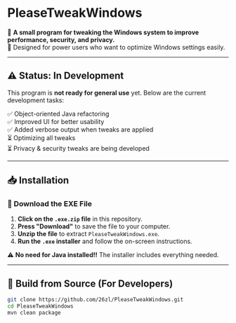# PleaseTweakWindows

🚀 **A small program for tweaking the Windows system to improve performance, security, and privacy.**  
🔧 Designed for power users who want to optimize Windows settings easily.  

---

## **⚠️ Status: In Development**
This program is **not ready for general use** yet. Below are the current development tasks:

✅ Object-oriented Java refactoring  
✅ Improved UI for better usability  
✅ Added verbose output when tweaks are applied  
⏳ Optimizing all tweaks  
⏳ Privacy & security tweaks are being developed  

---

## **📥 Installation**
### **🔹 Download the EXE File**
1. **Click on the `.exe.zip` file** in this repository.
2. **Press "Download"** to save the file to your computer.
3. **Unzip the file** to extract `PleaseTweakWindows.exe`.
4. **Run the `.exe` installer** and follow the on-screen instructions.

⚠️ **No need for Java installed!!** The installer includes everything needed.

---

## **🔹 Build from Source (For Developers)**
```sh
git clone https://github.com/26zl/PleaseTweakWindows.git
cd PleaseTweakWindows
mvn clean package
